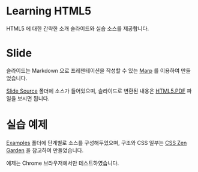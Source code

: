 # Learning HTML5

HTML5 에 대한 간략한 소개 슬라이드와 실습 소스를 제공합니다.

# Slide

슬라이드는 Markdown 으로 프레젠테이션을 작성할 수 있는 [Marp](https://yhatt.github.io/marp/) 를 이용하여 만들었습니다.

[Slide Source](https://github.com/golbin/learning-html5/tree/master/Slide%20Source) 폴더에 소스가 들어있으며, 슬라이드로 변환된 내용은 [HTML5.PDF](HTML5.PDF) 파일을 보시면 됩니다.

# 실습 예제

[Examples](https://github.com/golbin/learning-html5/tree/master/Examples) 폴더에 단계별로 소스를 구성해두었으며, 구조와 CSS 일부는 [CSS Zen Garden](http://www.csszengarden.com) 을 참고하여 만들었습니다.

예제는 Chrome 브라우저에서만 테스트하였습니다.